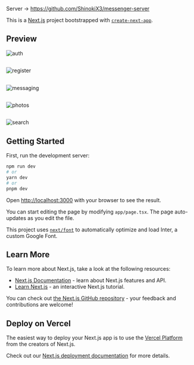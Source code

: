 Server -> https://github.com/ShinokiX3/messenger-server

This is a [Next.js](https://nextjs.org/) project bootstrapped with [`create-next-app`](https://github.com/vercel/next.js/tree/canary/packages/create-next-app).

## Preview

![auth](https://github.com/ShinokiX3/messenger-client/assets/68112402/e03e447c-5baa-4fae-b5c5-23a9b60f1e52)
##
![register](https://github.com/ShinokiX3/messenger-client/assets/68112402/d48e0b9c-e56b-449d-9288-cee3b43d6abb)
##
![messaging](https://github.com/ShinokiX3/messenger-client/assets/68112402/32541be7-7b50-4bcc-a7c0-a4d6bd99275c)
##
![photos](https://github.com/ShinokiX3/messenger-client/assets/68112402/11895e14-bf3f-44c1-a864-7a2c2a650e05)
##
![search](https://github.com/ShinokiX3/messenger-client/assets/68112402/63a43f05-8fbe-4425-a16f-3bdd67dcbba4)

## Getting Started

First, run the development server:

```bash
npm run dev
# or
yarn dev
# or
pnpm dev
```

Open [http://localhost:3000](http://localhost:3000) with your browser to see the result.

You can start editing the page by modifying `app/page.tsx`. The page auto-updates as you edit the file.

This project uses [`next/font`](https://nextjs.org/docs/basic-features/font-optimization) to automatically optimize and load Inter, a custom Google Font.

## Learn More

To learn more about Next.js, take a look at the following resources:

- [Next.js Documentation](https://nextjs.org/docs) - learn about Next.js features and API.
- [Learn Next.js](https://nextjs.org/learn) - an interactive Next.js tutorial.

You can check out [the Next.js GitHub repository](https://github.com/vercel/next.js/) - your feedback and contributions are welcome!

## Deploy on Vercel

The easiest way to deploy your Next.js app is to use the [Vercel Platform](https://vercel.com/new?utm_medium=default-template&filter=next.js&utm_source=create-next-app&utm_campaign=create-next-app-readme) from the creators of Next.js.

Check out our [Next.js deployment documentation](https://nextjs.org/docs/deployment) for more details.
